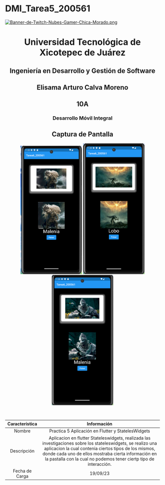 # DMI_Tarea5_200561

[![Banner-de-Twitch-Nubes-Gamer-Chica-Morado.png](https://i.postimg.cc/15q3LFXF/Banner-de-Twitch-Nubes-Gamer-Chica-Morado.png)](https://postimg.cc/MvzwBvyZ)

<div align="center">
  
# Universidad Tecnológica de Xicotepec de Juárez


## Ingeniería en Desarrollo y Gestión de Software
## Elisama Arturo Calva Moreno
## 10A
### Desarrollo Móvil Integral


## Captura de Pantalla
<p align="center">
  <img src="./assets/1.png" width="200" alt="Captura de Pantalla 1">
  <img src="./assets/2.png" width="200" alt="Captura de Pantalla 1">
  <img src="./assets/3.png" width="200" alt="Captura de Pantalla 1">
</p>



&nbsp;
&nbsp;


|  Característica |  Información |
| :------------: | :------------: |
| Nombre  |  Practica 5 Aplicación en Flutter y StatelesWidgets |
| Descripción  | Aplicacion en flutter Stateleswidgets, realizada las investigaciones sobre los stateleswidgets, se realizo una aplicacion la cual contenia ciertos tipos de los mismos, donde cada uno de ellos mostraba cierta información en la pastalla con la cual no podemos tener ciertp tipo de interacción.  |
|  Fecha de Carga | 19/09/23  |
